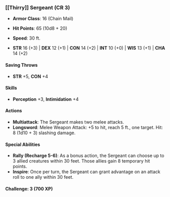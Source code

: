 ### **[[Thirry]] Sergeant (CR 3)**

- **Armor Class**: 16 (Chain Mail)
    
- **Hit Points**: 65 (10d8 + 20)
    
- **Speed**: 30 ft.
    
- **STR** 16 (+3) | **DEX** 12 (+1) | **CON** 14 (+2) | **INT** 10 (+0) | **WIS** 13 (+1) | **CHA** 14 (+2)
    

#### **Saving Throws**

- **STR** +5, **CON** +4

#### **Skills**

- **Perception** +3, **Intimidation** +4

#### **Actions**

- **Multiattack**: The Sergeant makes two melee attacks.
- **Longsword**: Melee Weapon Attack: +5 to hit, reach 5 ft., one target. Hit: 8 (1d10 + 3) slashing damage.

#### **Special Abilities**

- **Rally (Recharge 5-6)**: As a bonus action, the Sergeant can choose up to 3 allied creatures within 30 feet. Those allies gain 8 temporary hit points.
- **Inspire**: Once per turn, the Sergeant can grant advantage on an attack roll to one ally within 30 feet.

#### **Challenge**: 3 (700 XP)